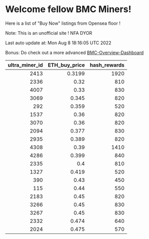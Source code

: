 # Welcome fellow BMC Miners!
Here is a list of "Buy Now" listings from Opensea floor !

Note: This is an unofficial site ! NFA DYOR

Last auto update at: Mon Aug  8 18:16:05 UTC 2022

Bonus: Do check out a more advanced [BMC-Overview-Dashboard](https://dune.com/defifunk/BMC-Overview-Dashboard)


|   ultra_miner_id |   ETH_buy_price |   hash_rewards |
|-----------------:|----------------:|---------------:|
|             2413 |          0.3199 |           1920 |
|             2336 |          0.32   |            810 |
|             4007 |          0.33   |            830 |
|             3069 |          0.345  |            820 |
|              292 |          0.359  |            520 |
|             1537 |          0.36   |            820 |
|             3070 |          0.36   |            820 |
|             2094 |          0.377  |            830 |
|             2935 |          0.389  |            820 |
|             4308 |          0.39   |           1410 |
|             4286 |          0.399  |            840 |
|             2335 |          0.4    |            810 |
|             1327 |          0.419  |            520 |
|              390 |          0.43   |            450 |
|              115 |          0.44   |            550 |
|             2183 |          0.45   |            820 |
|             3266 |          0.45   |            830 |
|             3267 |          0.45   |            830 |
|             2332 |          0.474  |            640 |
|             2024 |          0.475  |            570 |
